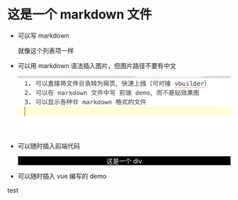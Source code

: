 # 这是一个 markdown 文件

+ 可以写 markdown

  就像这个列表项一样

+ 可以用 markdown 语法插入图片，但图片路径不要有中文

  ![aaa](./assets/markdown-img-paste-20170724185101208.png)

+ 可以随时插入前端代码

  <div>
  这是一个 div
  </div>

  <style scoped>
  div {
    background: black;
    text-align: center;
    color: white;
  }
  </style>

+ 可以随时插入 vue 编写的 demo

<test>test</test>

<script>
import test from './test.vue';

export default {
  components: {
    test
  },
  data() {
    return {
      show: true
    }
  }
}
</script>
